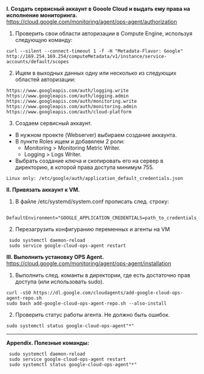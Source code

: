 **I. Создать сервисный аккаунт в Gooole Cloud и выдать ему права на исполнение мониторинга.**
  https://cloud.google.com/monitoring/agent/ops-agent/authorization
  
  1. Проверить свои области авторизации в Compute Engine, используя следующую команду:
  ``` 
  curl --silent --connect-timeout 1 -f -H "Metadata-Flavor: Google" http://169.254.169.254/computeMetadata/v1/instance/service-accounts/default/scopes
  ```
  2. Ищем в выходных данных одну или несколько из следующих областей авторизации:
  ```
  https://www.googleapis.com/auth/logging.write
  https://www.googleapis.com/auth/logging.admin
  https://www.googleapis.com/auth/monitoring.write
  https://www.googleapis.com/auth/monitoring.admin
  https://www.googleapis.com/auth/cloud-platform 
  ```
  3. Создаем сервисный аккаунт.

  * В нужном проекте (Webserver) выбираем создание аккаунта. 
  * В пункте Roles ищем и добавялем 2 роли:
    * Monitoring > Monitoring Metric Writer.
    * Logging > Logs Writer.
  * Выбрать создание ключа и скопировать его на сервер в директорию, в которой права доступа минимум 755. 
  ```
  Linux only: /etc/google/auth/application_default_credentials.json
  ```


**II. Привязать аккаунт к VM.**
1. В файле  /etc/systemd/system.conf  прописать след. строку: 
  ```
   DefaultEnvironment="GOOGLE_APPLICATION_CREDENTIALS=path_to_credentials_file"****
  ```
2. Перезагрузить конфигуранию переменных и агенты на VM
  ```
   sudo systemctl daemon-reload
   sudo service google-cloud-ops-agent restart
  ```

**III. Выполнить установку OPS Agent.**
https://cloud.google.com/monitoring/agent/ops-agent/installation

1. Выполнить след. команты в директории, где есть достаточно прав доступа (или использовать sudo).
  ```
  curl -sSO https://dl.google.com/cloudagents/add-google-cloud-ops-agent-repo.sh
  sudo bash add-google-cloud-ops-agent-repo.sh --also-install
  ```
  2. Проверить статус работы агента. Не должно быть ошибок.
  ```
  sudo systemctl status google-cloud-ops-agent"*"
  ```
_________________________________________

**Appendix. Полезные команды:**
```
 sudo systemctl daemon-reload
 sudo service google-cloud-ops-agent restart
 sudo systemctl status google-cloud-ops-agent"*"
```
